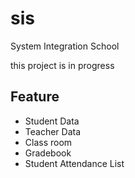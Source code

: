 # sis
System Integration School

this project is in progress

Feature
-------

* Student Data
* Teacher Data
* Class room
* Gradebook
* Student Attendance List
